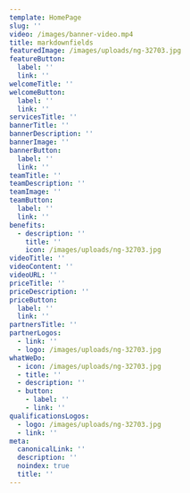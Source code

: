 ```yaml
---
template: HomePage
slug: ''
video: /images/banner-video.mp4
title: markdownfields
featuredImage: /images/uploads/ng-32703.jpg
featureButton:
  label: ''
  link: ''
welcomeTitle: ''
welcomeButton:
  label: ''
  link: ''
servicesTitle: ''
bannerTitle: ''
bannerDescription: ''
bannerImage: ''
bannerButton:
  label: ''
  link: ''
teamTitle: ''
teamDescription: ''
teamImage: ''
teamButton:
  label: ''
  link: ''
benefits:
  - description: ''
    title: ''
    icon: /images/uploads/ng-32703.jpg
videoTitle: ''
videoContent: ''
videoURL: ''
priceTitle: ''
priceDescription: ''
priceButton:
  label: ''
  link: ''
partnersTitle: ''
partnerLogos:
  - link: ''
  - logo: /images/uploads/ng-32703.jpg
whatWeDo:
  - icon: /images/uploads/ng-32703.jpg
  - title: ''
  - description: ''
  - button:
    - label: ''
    - link: ''
qualificationsLogos:
  - logo: /images/uploads/ng-32703.jpg
  - link: ''
meta:
  canonicalLink: ''
  description: ''
  noindex: true
  title: ''
---
```

